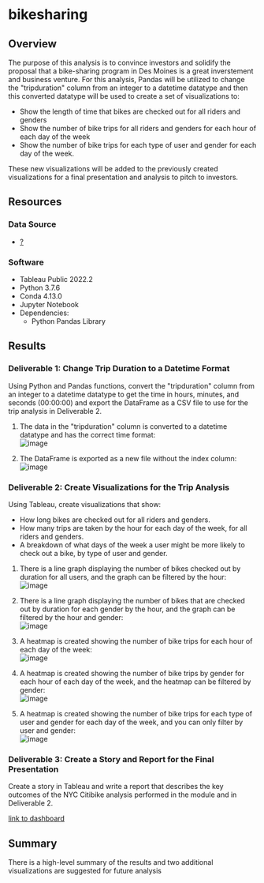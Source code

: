 # bikesharing

## Overview 
The purpose of this analysis is to convince investors and solidify the proposal that a bike-sharing program in Des Moines is a great inverstement and business venture. For this analysis, Pandas will be utilized to change the "tripduration" column from an integer to a datetime datatype and then this converted datatype will be used to create a set of visualizations to:
- Show the length of time that bikes are checked out for all riders and genders
- Show the number of bike trips for all riders and genders for each hour of each day of the week
- Show the number of bike trips for each type of user and gender for each day of the week.

These new visualizations will be added to the previously created visualizations for a final presentation and analysis to pitch to investors.

## Resources
### Data Source 
- [?](?) 

### Software
- Tableau Public 2022.2
- Python 3.7.6
- Conda 4.13.0
- Jupyter Notebook
- Dependencies:
  - Python Pandas Library

## Results
### Deliverable 1: Change Trip Duration to a Datetime Format
Using Python and Pandas functions, convert the "tripduration" column from an integer to a datetime datatype to get the time in hours, minutes, and seconds (00:00:00) and export the DataFrame as a CSV file to use for the trip analysis in Deliverable 2.

1. The data in the "tripduration" column is converted to a datetime datatype and has the correct time format:
<br /> ![image](https://user-images.githubusercontent.com/108038989/193474116-24f5f00e-7ca1-4d7f-b070-ebe7cc90e34f.png)

2. The DataFrame is exported as a new file without the index column:
<br /> ![image](https://user-images.githubusercontent.com/108038989/193474090-6a11e9c8-278d-4017-af10-8688eeedaf6e.png)

### Deliverable 2: Create Visualizations for the Trip Analysis
Using Tableau, create visualizations that show:
  - How long bikes are checked out for all riders and genders.
  - How many trips are taken by the hour for each day of the week, for all riders and genders.
  - A breakdown of what days of the week a user might be more likely to check out a bike, by type of user and gender.

1. There is a line graph displaying the number of bikes checked out by duration for all users, and the graph can be filtered by the hour:
<br /> ![image](https://user-images.githubusercontent.com/108038989/193476990-3d3096de-cc41-4f5e-b6a3-489be9e860ae.png)

2. There is a line graph displaying the number of bikes that are checked out by duration for each gender by the hour, and the graph can be filtered by the hour and gender: 
<br /> ![image](https://user-images.githubusercontent.com/108038989/193476976-9ef60378-2a28-4e3f-a81d-f34f84e836fb.png)

3. A heatmap is created showing the number of bike trips for each hour of each day of the week:
<br /> ![image](https://user-images.githubusercontent.com/108038989/193476967-fd6a8bc6-507c-440d-837a-2e55ebb8af7b.png)

4. A heatmap is created showing the number of bike trips by gender for each hour of each day of the week, and the heatmap can be filtered by gender:
<br /> ![image](https://user-images.githubusercontent.com/108038989/193476945-1ec7eac2-78a3-4755-9f79-21fa55aec342.png)

5. A heatmap is created showing the number of bike trips for each type of user and gender for each day of the week, and you can only filter by user and gender:
<br /> ![image](https://user-images.githubusercontent.com/108038989/193476898-84974389-2707-40fd-a381-ecb65f5e1eab.png)

### Deliverable 3: Create a Story and Report for the Final Presentation
Create a story in Tableau and write a report that describes the key outcomes of the NYC Citibike analysis performed in the module and in Deliverable 2.

[link to dashboard](LINK)

## Summary 
There is a high-level summary of the results and two additional visualizations are suggested for future analysis
